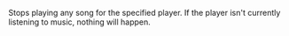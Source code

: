 Stops playing any song for the specified player. If the player isn't currently listening to music, nothing will happen.
